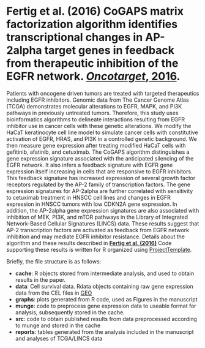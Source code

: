 Fertig et al. (2016) CoGAPS matrix factorization algorithm identifies transcriptional changes in AP-2alpha target genes in feedback from therapeutic inhibition of the EGFR network. [*Oncotarget*, 2016](http://www.impactjournals.com/oncotarget/index.php?journal=oncotarget&page=article&op=view&path%5B%5D=12075&path%5B%5D=38216).
====
Patients with oncogene driven tumors are treated with targeted therapeutics including EGFR inhibitors. Genomic data from The Cancer Genome Atlas (TCGA) demonstrates molecular alterations to EGFR, MAPK, and PI3K pathways in previously untreated tumors. Therefore, this study uses bioinformatics algorithms to delineate interactions resulting from EGFR inhibitor use in cancer cells with these genetic alterations. We modify the HaCaT keratinocyte cell line model to simulate cancer cells with constitutive activation of EGFR, HRAS, and PI3K in a controlled genetic background. We then measure gene expression after treating modified HaCaT cells with gefitinib, afatinib, and cetuximab. The CoGAPS algorithm distinguishes a gene expression signature associated with the anticipated silencing of the EGFR network. It also infers a feedback signature with EGFR gene expression itself increasing in cells that are responsive to EGFR inhibitors. This feedback signature has increased expression of several growth factor receptors regulated by the AP-2 family of transcription factors. The gene expression signatures for AP-2alpha are further correlated with sensitivity to cetuximab treatment in HNSCC cell lines and changes in EGFR expression in HNSCC tumors with low CDKN2A gene expression. In addition, the AP-2alpha gene expression signatures are also associated with inhibition of MEK, PI3K, and mTOR pathways in the Library of Integrated Network-Based Cellular Signatures (LINCS) data. These results suggest that AP-2 transcription factors are activated as feedback from EGFR network inhibition and may mediate EGFR inhibitor resistance. 
Details about the algorithm and these results described in [**Fertig et al. (2016)**](http://www.impactjournals.com/oncotarget/index.php?journal=oncotarget&page=article&op=view&path%5B%5D=12075&path%5B%5D=38216) Code supporting these results is written for R organized using [ProjectTemplate](http://projecttemplate.net). 

Briefly, the file structure is as follows:

* **cache**: R objects stored from intermediate analysis, and used to obtain results in the paper.
* **data**: Cell survival data. Rdata objects containing raw gene expression data from the CEL files in [GEO](http://www.ncbi.nlm.nih.gov/geo/)
* **graphs**: plots generated from R code, used as Figures in the manuscript
* **munge**: code to preprocess gene expression data to useable format for analysis, subsequently stored in the cache. 
* **src**: code to obtain published results from data preprocessed according to munge and stored in the cache
* **reports**: tables generated from the analysis included in the manuscript and analyses of TCGA/LINCS data
